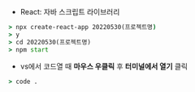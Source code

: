 - React: 자바 스크립트 라이브러리  
```cmd
> npx create-react-app 20220530(프로젝트명)
> y
> cd 20220530(프로젝트명)
> npm start
```
- vs에서 코드열 때 **마우스 우클릭** 후 **터미널에서 열기** 클릭
```cmd
> code .
```
